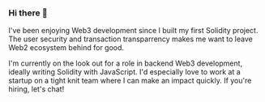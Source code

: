 ### Hi there 👋

I've been enjoying Web3 development since I built my first Solidity project. The user security and transaction transparrency makes me want to leave Web2 ecosystem behind for good.

I'm currently on the look out for a role in backend Web3 development, ideally writing Solidity with JavaScript. I'd especially love to work at a startup on a tight knit team where I can make an impact quickly. If you're hiring, let's chat!
<!--
**junaid5598/junaid5598** is a ✨ _special_ ✨ repository because its `README.md` (this file) appears on your GitHub profile.

Here are some ideas to get you started:

- 🔭 I’m currently working on ...
- 🌱 I’m currently learning ...
- 👯 I’m looking to collaborate on ...
- 🤔 I’m looking for help with ...
- 💬 Ask me about ...
- 📫 How to reach me: ...
- 😄 Pronouns: ...
- ⚡ Fun fact: ...
-->
